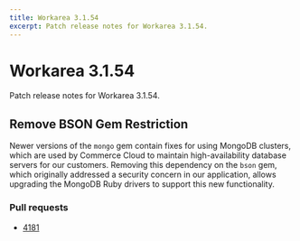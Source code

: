 ```yaml
---
title: Workarea 3.1.54
excerpt: Patch release notes for Workarea 3.1.54.
---
```


# Workarea 3.1.54

Patch release notes for Workarea 3.1.54.

## Remove BSON Gem Restriction

Newer versions of the `mongo` gem contain fixes for using MongoDB clusters,
which are used by Commerce Cloud to maintain high-availability database servers
for our customers. Removing this dependency on the `bson` gem, which originally
addressed a security concern in our application, allows upgrading the MongoDB
Ruby drivers to support this new functionality.

### Pull requests

- [4181](https://stash.tools.weblinc.com/projects/WL/repos/workarea/pull-requests/4181/overview)
